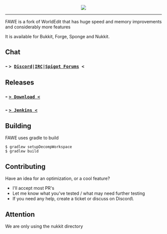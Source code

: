 <p align="center">
  <img src="https://i.imgur.com/Fog5fDB.png">
</p>

---

FAWE is a fork of WorldEdit that has huge speed and memory improvements and considerably more features

It is available for Bukkit, Forge, Sponge and Nukkit.

## Chat
### - **`> `**[`Discord`](https://discord.gg/ngZCzbU)`|`[`IRC`](http://webchat.esper.net/?nick=&channels=IntellectualCrafters)` | `[`Spigot Forums`](https://www.spigotmc.org/threads/fast-async-worldedit.100104/)**` <`**

## Releases

### - [**`> Download <`**](https://empcraft.com/fawe/download/)
### - [**`> Jenkins <`**](https://ci.athion.net/job/FastAsyncWorldEdit/)

## Building
FAWE uses gradle to build

```
$ gradlew setupDecompWorkspace
$ gradlew build
```

## Contributing
Have an idea for an optimization, or a cool feature?
 - I'll accept most PR's
 - Let me know what you've tested / what may need further testing
 - If you need any help, create a ticket or discuss on Discord\
 
 
 ## Attention
 We are only using the nukkit directory
